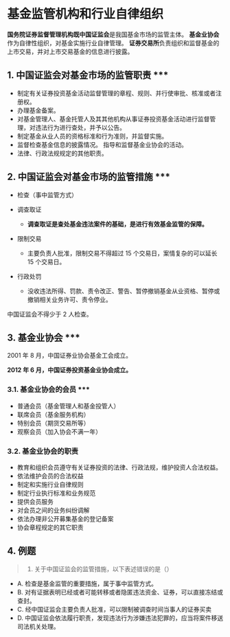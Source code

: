 # 基金监管机构和行业自律组织

**国务院证券监督管理机构既中国证监会**是我国基金市场的监管主体。
**基金业协会**作为自律性组织，对基金实施行业自律管理。
**证券交易所**负责组织和监督基金的上市交易，并对上市交易基金的信息进行披露。

## 1. 中国证监会对基金市场的监管职责 ***

- 制定有关证券投资基金活动监督管理的章程、规则、并行使审批、核准或者注册权。
- 办理基金备案。
- 对基金管理人、基金托管人及其其他机构从事证券投资基金活动进行监督管理，对违法行为进行查处，并予以公告。
- 制定基金从业人员的资格标准和行为准则，并监督实施。
- 监督检查基金信息的披露情况。
指导和监督基金业协会的活动。
- 法律、行政法规规定的其他职责。

## 2. 中国证监会对基金市场的监管措施 ***

- 检查（事中监管方式）
- 调查取证
    - **调查取证是查处基金违法案件的基础，是进行有效基金监管的保障。**

- 限制交易
    - 主要负责人批准，限制交易不得超过 15 个交易日，案情复杂的可以延长 15 个交易日。

- 行政处罚
    - 没收违法所得、罚款、责令改正、警告、暂停撤销基金从业资格、暂停或撤销相关业务许可、责令停业。

中国证监会不得少于 2 人检查。

## 3. 基金业协会 ***

2001 年 8 月，中国证券业协会基金工会成立。

**2012 年 6 月，中国证券投资基金业协会成立。**

### 3.1. 基金业协会的会员 ***

- 普通会员（基金管理人和基金投管人）
- 联席会员（基金服务机构）
- 特别会员（期货交易所等）
- 观察会员（加入协会不满一年）

### 3.2. 基金业协会的职责

- 教育和组织会员遵守有关证券投资的法律、行政法规，维护投资人合法权益。
- 依法维护会员的合法权益
- 制定和实施行业自律规则
- 制定行业执行标准和业务规范
- 提供会员服务
- 对会员之间的业务纠纷调解
- 依法办理非公开募集基金的登记备案
- 协会章程规定的其它职责

## 4. 例题

> 1. 关于中国证监会的监管措施，以下表述错误的是（）

- A. 检查是基金监管的重要措施，属于事中监管方式。
- B. 对有证据表明已经或者可能转移或者隐匿违法资金、证券，可以直接冻结或查封。
- C. 经中国证监会主要负责人批准，可以限制被调查时间当事人的证券买卖
- D. 中国证监会依法履行职责，发现违法行为涉嫌违法犯罪的，应当将案件移送司法机关处理。
